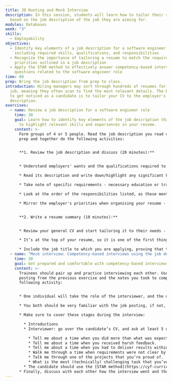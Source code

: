 ```yaml
---
title: JD Hunting and Mock Interview
description: In this session, students will learn how to tailor their resumes
  based on the job description of the job they are aiming for.
modules: Databases
week: "3"
skills:
  - Employability
objectives:
  - Identify key elements of a job description for a software engineer role,
    including required skills, qualifications, and responsibilities
  - Recognize the importance of tailoring a resume to match the requirements and
    priorities outlined in a job description
  - Apply the STAR method to effectively answer competency-based interview
    questions related to the software engineer role
time: 60
prep: Bring the job description from prep to class.
introduction: Hiring managers may sort through hundreds of resumes for a single
  job, meaning they often scan to find the most relevant details. The best way
  to get noticed as a candidate is to tailor your CV to the employer's job
  description.
exercises:
  - name: Review a job description for a software engineer role
    time: 30
    goal: Learn how to identify key elements of the job description that can be used
      to highlight relevant skills and experiences in your resume.
    content: >-
      Form groups of 4 or 5 people. Read the job description you read on the
      prep and together do the following activities:


      **1. Review the job description and discuss (20 minutes):** 


      * Understand employers' wants and the qualifications required to perform the job. 

      * Read its description and write down/highlight any significant keywords related to skills. These may be unique to the job or that repeat throughout the posting. 

      * Take note of specific requirements - necessary education or training and years of experience.

      * Look at the order of the responsibilities listed, as those mentioned first may be more of a priority for the employer. 

      * Mirror the employer's priorities when organising your resume - the first items they mention should be some of the first items you each mention on your CV.


      **2. Write a resume summary (10 minutes):** 


      * Review your general CV and start tailoring it to their needs - focus only on the summary.

      * It’s at the top of your resume, so it is one of the first things a hiring manager sees. Use it to showcase your most relevant skills and accomplishments based on the keywords you highlighted. 

      * Include the job title to which you are applying, proving that this is a personalised CV.
  - name: "Mock interview: Competency-based interviews using the job description"
    time: 30
    goal: Get prepared and comfortable with competency-based interviews.
    content: >-
      Trainees should pair up and practice interviewing each other. Use the job
      posting from the previous exercise and the notes you took to complete the
      following activity:


      * One individual will take the role of the interviewer, and the other the role of the candidate.

      * You both should be very familiar with the job posting, if not, review it carefully.

      * Make sure to cover these stages during the interview:

        * Introductions
        * Interviewer: go over the candidate’s CV, and ask at least 5 questions regarding the candidate’s skills and experience as well as the information found in the CV’s summary. Try using the format followed by the questions below and also feel free to use them:

          * Tell me about a time when you did more than what was expected.
          * Tell me about a time when you received harsh feedback.
          * Tell me about a time when you had to deliver results within a tight deadline.
          * Walk me through a time when requirements were not clear by the time development had to start. What did you do?
          * Talk me through one of the projects that you’re proud of.
          * What is the most (technically) challenging task that you’ve encountered?
        * The candidate should use the [STAR method](https://cyf-curriculum.netlify.app/node/sprints/1/prep/) to answer these questions. The interviewer should allow the candidate to ask questions at the end. Remember to always keep in mind what you learned from the job description! 
      * Finally, discuss with each other how the interview went and then swap roles.
---
```

